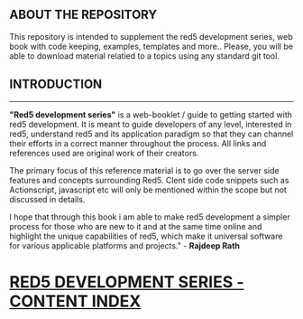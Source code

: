 
## ABOUT THE REPOSITORY

This repository is intended to supplement the red5 development series, web book with code keeping, examples, templates and more.. Please, you will be able to download material relatied to a topics using any standard git tool.


## INTRODUCTION

---
**"Red5 development series"** is a web-booklet / guide to getting started with red5 development. It is meant to guide developers of any level, interested in red5, understand red5 and its application paradigm so that they can channel their efforts in a correct manner throughout the process. All links and references used are original work of their creators.

The primary focus of this reference material is to go over the server side features and concepts surrounding Red5. Clent side code snippets such as Actionscript, javascript etc  will only be mentioned within the scope but not discussed in details.

I hope that through this book i am able to make red5 development a simpler process for those who are new to it and at the same time online and highlight the unique capabilities of red5, which make it universal software for various applicable platforms and projects." - __Rajdeep Rath__


# [RED5 DEVELOPMENT SERIES - CONTENT INDEX](Red5-Development-Series)
